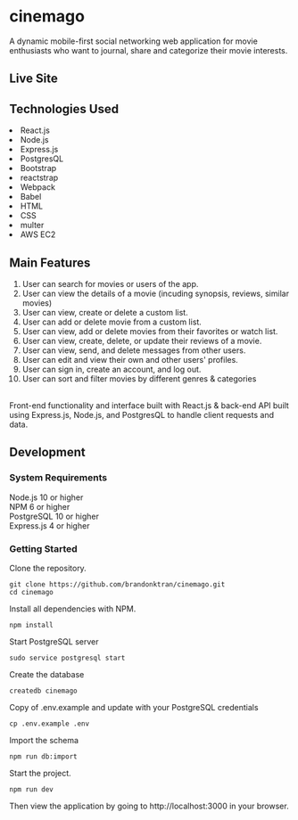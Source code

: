 # cinemago
A dynamic mobile-first social networking web application for movie enthusiasts who want to journal, share and categorize their movie interests. 


## Live Site



## Technologies Used
<li>React.js</li>
<li>Node.js</li>
<li>Express.js</li>
<li>PostgresQL</li>
<li>Bootstrap</li>
<li>reactstrap</li>
<li>Webpack</li>
<li>Babel</li>
<li>HTML</li>
<li>CSS</li>
<li>multer</li>
<li>AWS EC2</li>


## Main Features
1. User can search for movies or users of the app. <br/>
2. User can view the details of a movie (incuding synopsis, reviews, similar movies) <br/>
3. User can view, create or delete a custom list. <br/>
4. User can add or delete movie from a custom list. <br/>
5. User can view, add or delete movies from their favorites or watch list. <br/>
6. User can view, create, delete, or update their reviews of a movie. <br/>
7. User can view, send, and delete messages from other users. <br/>
8. User can edit and view their own and other users' profiles. <br/>
9. User can sign in, create an account, and log out. <br/>
10. User can sort and filter movies by different genres & categories <br/>


<br/>
Front-end functionality and interface built with React.js & back-end API built using Express.js, Node.js, and PostgresQL to handle client requests and data. 


## Development
### System Requirements
Node.js 10 or higher <br>
NPM 6 or higher <br>
PostgreSQL 10 or higher <br>
Express.js 4 or higher

### Getting Started
Clone the repository.
```console
git clone https://github.com/brandonktran/cinemago.git
cd cinemago
```

Install all dependencies with NPM.
```console
npm install
```

Start PostgreSQL server
```console
sudo service postgresql start
```

Create the database
```console
createdb cinemago
```

Copy of .env.example and update with your PostgreSQL credentials
```console
cp .env.example .env
```

Import the schema
```console
npm run db:import
```

Start the project.
```console
npm run dev
```
Then view the application by going to http://localhost:3000 in your browser.
